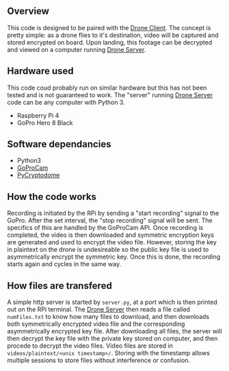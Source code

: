 ## Overview
This code is designed to be paired with the [Drone Client](https://github.com/logburn/Saddle-Drone-Client). The concept is pretty simple: as a drone flies to it's destination, video will be captured and stored encrypted on board. Upon landing, this footage can be decrypted and viewed on a computer running [Drone Server](https://github.com/logburn/Saddle-Drone-Server).

## Hardware used
This code coud probably run on similar hardware but this has not been tested and is not guaranteed to work. The "server" running [Drone Server](https://github.com/logburn/Saddle-Drone-Server) code can be any computer with Python 3.
 - Raspberry Pi 4
 - GoPro Hero 8 Black
 
## Software dependancies
 - Python3
 - [GoProCam](https://github.com/KonradIT/gopro-py-api/)
 - [PyCryptodome](https://www.pycryptodome.org/en/latest/)

## How the code works
Recording is initiated by the RPi by sending a "start recording" signal to the GoPro. After the set interval, the "stop recording" signal will be sent. The specifics of this are handled by the GoProCam API. Once recording is completed, the video is then downloaded and symmetric encryption keys are generated and used to encrypt the video file. However, storing the key in plaintext on the drone is undesireable so the public key file is used to asymmetrically encrypt the symmetric key. Once this is done, the recording starts again and cycles in the same way.

## How files are transfered
A simple http server is started by `server.py`, at a port which is then printed out on the RPi terminal. The [Drone Server](https://github.com/logburn/Saddle-Drone-Server) then reads a file called `numFiles.txt` to know how many files to download, and then downloads both symmetrically encrypted video file and the corresponding asymmetrically encrypted key file. After downloading all files, the server will then decrypt the key file with the private key stored on computer, and then procede to decrypt the video files. Video files are stored in `videos/plaintext/<unix timestamp>/`. Storing with the timestamp allows multiple sessions to store files without interference or confusion. 
